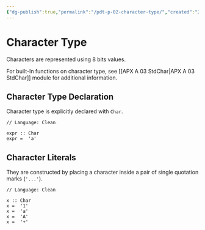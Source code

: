 ```yaml
---
{"dg-publish":true,"permalink":"/pdt-p-02-character-type/","created":"2023-07-03T09:26:33.060+02:00","updated":"2023-07-16T17:40:34.030+02:00"}
---
```



# Character Type

Characters are represented using 8 bits values.

For built-In functions on character type, see [[APX A 03 StdChar\|APX A 03 StdChar]] module for additional information.

## Character Type Declaration

Character type is explicitly declared with `Char`.

```Clean
// Language: Clean

expr :: Char
expr =  'a'
```

## Character Literals

They are constructed by placing a character inside a pair of single quotation marks (`'...'`).

```Clean
// Language: Clean

x :: Char
x =  '1'
x =  'a'
x =  'A'
x =  '+'
```


